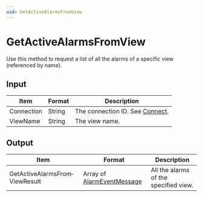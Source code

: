 ```yaml
---
uid: GetActiveAlarmsFromView
---
```


# GetActiveAlarmsFromView

Use this method to request a list of all the alarms of a specific view (referenced by name).

## Input

| Item       | Format | Description                                   |
|------------|--------|-----------------------------------------------|
| Connection | String | The connection ID. See [Connect](xref:Connect). |
| ViewName   | String | The view name.                                |

## Output

| Item | Format | Description |
|--|--|--|
| GetActiveAlarmsFrom­ViewResult | Array of [AlarmEventMessage](xref:AlarmEventMessage) | All the alarms of the specified view. |
